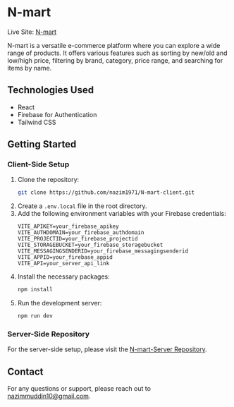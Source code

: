 # N-mart
Live Site: [N-mart](https://n-mart-43656.web.app/)

N-mart is a versatile e-commerce platform where you can explore a wide range of products. It offers various features such as sorting by new/old and low/high price, filtering by brand, category, price range, and searching for items by name.

## Technologies Used
- React
- Firebase for Authentication
- Tailwind CSS

## Getting Started

### Client-Side Setup
1. Clone the repository:
   ```bash
   git clone https://github.com/nazim1971/N-mart-client.git
   ```
2. Create a `.env.local` file in the root directory.
3. Add the following environment variables with your Firebase credentials:
   ```plaintext
   VITE_APIKEY=your_firebase_apikey
   VITE_AUTHDOMAIN=your_firebase_authdomain
   VITE_PROJECTID=your_firebase_projectid
   VITE_STORAGEBUCKET=your_firebase_storagebucket
   VITE_MESSAGINGSENDERID=your_firebase_messagingsenderid
   VITE_APPID=your_firebase_appid
   VITE_API=your_server_api_link
   ```
4. Install the necessary packages:
   ```bash
   npm install
   ```
5. Run the development server:
   ```bash
   npm run dev
   ```

### Server-Side Repository
For the server-side setup, please visit the [N-mart-Server Repository](https://github.com/nazim1971/N-mart-server.git).

## Contact
For any questions or support, please reach out to [nazimmuddin10@gmail.com](mailto:nazimmuddin10@gmail.com).
```

